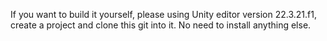If you want to build it yourself, please using Unity editor version 22.3.21.f1, create a project and clone this git into it. No need to install anything else.

